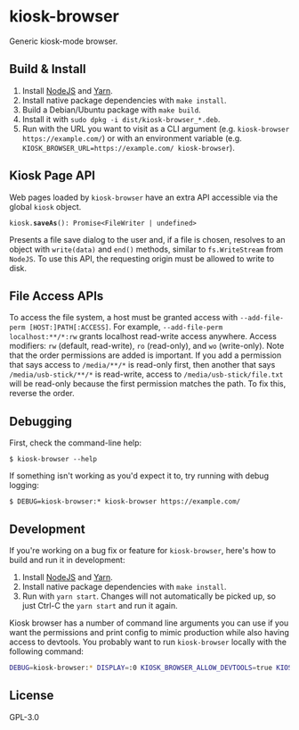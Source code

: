 # kiosk-browser

Generic kiosk-mode browser.

## Build & Install

1. Install [NodeJS](https://nodejs.org/en/) and [Yarn](https://www.yarnpkg.com/en/).
1. Install native package dependencies with `make install`.
1. Build a Debian/Ubuntu package with `make build`.
1. Install it with `sudo dpkg -i dist/kiosk-browser_*.deb`.
1. Run with the URL you want to visit as a CLI argument (e.g. `kiosk-browser https://example.com/`) or with an environment variable (e.g. `KIOSK_BROWSER_URL=https://example.com/ kiosk-browser`).

## Kiosk Page API

Web pages loaded by `kiosk-browser` have an extra API accessible via the global `kiosk` object.

`kiosk.`**`saveAs`**`(): Promise<FileWriter | undefined>`

Presents a file save dialog to the user and, if a file is chosen, resolves to an object with `write(data)` and `end()` methods, similar to `fs.WriteStream` from `NodeJS`. To use this API, the requesting origin must be allowed to write to disk.

## File Access APIs

To access the file system, a host must be granted access with `--add-file-perm [HOST:]PATH[:ACCESS]`. For example, `--add-file-perm localhost:**/*:rw` grants localhost read-write access anywhere. Access modifiers: `rw` (default, read-write), `ro` (read-only), and `wo` (write-only). Note that the order permissions are added is important. If you add a permission that says access to `/media/**/*` is read-only first, then another that says `/media/usb-stick/**/*` is read-write, access to `/media/usb-stick/file.txt` will be read-only because the first permission matches the path. To fix this, reverse the order.

## Debugging

First, check the command-line help:

```
$ kiosk-browser --help
```

If something isn't working as you'd expect it to, try running with debug logging:

```
$ DEBUG=kiosk-browser:* kiosk-browser https://example.com/
```

## Development

If you're working on a bug fix or feature for `kiosk-browser`, here's how to build and run it in development:

1. Install [NodeJS](https://nodejs.org/en/) and [Yarn](https://www.yarnpkg.com/en/).
1. Install native package dependencies with `make install`.
1. Run with `yarn start`. Changes will not automatically be picked up, so just Ctrl-C the `yarn start` and run it again.

Kiosk browser has a number of command line arguments you can use if you want the permissions and print config to mimic production while also having access to devtools. You probably want to run `kiosk-browser` locally with the following command:

```sh
DEBUG=kiosk-browser:* DISPLAY=:0 KIOSK_BROWSER_ALLOW_DEVTOOLS=true KIOSK_BROWSER_URL=http://localhost:3000/ KIOSK_BROWSER_FILE_PERMISSIONS='o=http://localhost:3000,p=/**/*,rw' yarn start
```

## License

GPL-3.0
